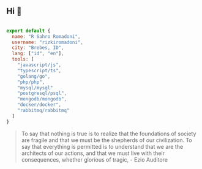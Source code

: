 ## Hi 👋
```javascript

export default {
  name: "R Sahro Romadoni",
  username: "rizkiromadoni",
  city: "Brebes, ID",
  lang: ["id", "en"],
  tools: [
    "javascript/js",
    "typescript/ts",
    "golang/go",
    "php/php",
    "mysql/mysql"
    "postgresql/psql",
    "mongodb/mongodb",
    "docker/docker",
    "rabbitmq/rabbitmq"
  ]
}

```

> To say that nothing is true is to realize that the foundations of society are fragile and that we must be the shepherds of our civilization. To say that everything is permitted is to understand that we are the architects of our actions, and that we must live with their consequences, whether glorious of tragic, - Ezio Auditore

